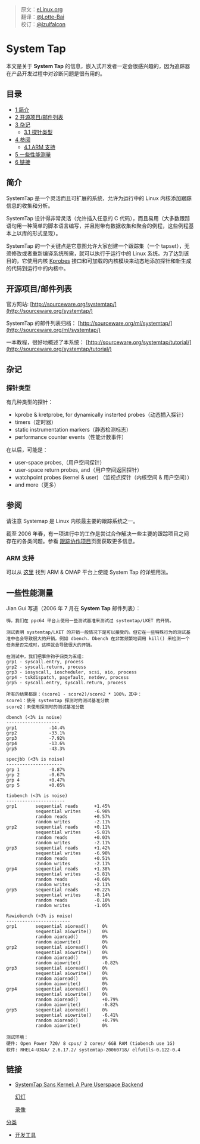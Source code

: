 > 原文：[eLinux.org](http://elinux.org/System_Tap "http://eLinux.org/Debugging_The_Linux_Kernel_Using_Gdb") <br />
> 翻译：[@Lotte-Bai](https://github.com/Lotte-Bai) <br />
> 校订：[@lzulfalcon](https://github.com/lzufalcon) <br />

# System Tap

本文是关于 **System Tap** 的信息，嵌入式开发者一定会很感兴趣的，因为追踪器在产品开发过程中对诊断问题是很有用的。
## 目录
-   [1 简介](#introduction)
-   [2 开源项目/邮件列表](#open-source-projects-mailing-lists)
-   [3 杂记](#miscellaneous-notes)
    -   [3.1 探针类型](#probe-types)
-   [4 参阅](#see-also)
    -   [4.1 ARM 支持](#arm-support)
-   [5 一些性能测量](#some-performance-measurements)
-   [6 链接](#links)

## 简介

SystemTap 是一个灵活而且可扩展的系统，允许为运行中的 Linux 内核添加跟踪信息的收集和分析。

SystemTap 设计得非常灵活（允许插入任意的 C 代码），而且易用（大多数跟踪语句用一种简单的脚本语言编写，并且附带有数据收集和聚合的例程，这些例程基本上以库的形式呈现）。

SystemTap 的一个关键点是它意图允许大家创建一个跟踪集（一个 tapset），无须修改或者重新编译系统所需，就可以执行于运行中的 Linux 系统。为了达到该目的，它使用内核 [Kprobes](http://www-users.cs.umn.edu/~boutcher/kprobes/) 接口和可加载的内核模块来动态地添加探针和新生成的代码到运行中的内核中。

## 开源项目/邮件列表

官方网站:
[http://sourceware.org/systemtap/](http://sourceware.org/systemtap/)

SystemTap 的邮件列表归档：
[http://sourceware.org/ml/systemtap/](http://sourceware.org/ml/systemtap/)

一本教程，很好地概述了本系统：
[http://sourceware.org/systemtap/tutorial/](http://sourceware.org/systemtap/tutorial/)

## 杂记

### 探针类型

有几种类型的探针：

-   kprobe & kretprobe, for dynamically insterted probes（动态插入探针）
-   timers（定时器）
-   static instrumentation markers（静态检测标志）
-   performance counter events（性能计数事件）

在以后，可能是：

-   user-space probes,（用户空间探针）
-   user-space return probes, and（用户空间返回探针）
-   watchpoint probes (kernel & user) （监视点探针（内核空间 & 用户空间））
-   and more（更多）

## 参阅

请注意 Systemap 是 Linux 内核最主要的跟踪系统之一。

截至 2006 年春，有一项进行中的工作是尝试合作解决一些主要的跟踪项目之间存在的各类问题。参看 [跟踪协作项目](http://eLinux.org/Tracing_Collaboration_Project“跟踪合作项目”)页面获取更多信息。

### ARM 支持

可以从 [这里](http://omappedia.org/wiki/Systemtap) 找到 ARM & OMAP 平台上使能 System Tap 的详细用法。

## 一些性能测量

Jian Gui 写道（2006 年 7 月在 **System Tap** 邮件列表）：

    嗨，我们在 ppc64 平台上使用一些测试基准来测试过 systemtap/LKET 的开销。

    测试表明 systemtap/LKET 的开销一般情况下是可以接受的。但它在一些特殊行为的测试基准中也会导致很大的开销。例如 dbench. Dbench 在非常频繁地调用 kill() 来检测一个任务是否完成时，这样就会导致很大的开销。

    在测试中，我们把事件钩子归类为五组:
    grp1 - syscall.entry, process
    grp2 - syscall.return, process
    grp3 - iosyscall, ioscheduler, scsi, aio, process
    grp4 - tskdispatch, pagefault, netdev, process
    grp5 - syscall.entry, syscall.return, process

    所有的结果都是：(score1 - score2)/score2 * 100%，其中：
    score1：使用 systemtap 探测时的测试基准分数
    score2：未使用探测时的测试基准分数

    dbench (<3% is noise)
    --------------------
    grp1            -14.4%
    grp2            -33.1%
    grp3            -7.92%
    grp4            -13.6%
    grp5            -43.3%

    specjbb (<3% is noise)
    ---------------------
    grp 1           -0.87%
    grp 2           -0.67%
    grp 4           +0.47%
    grp 5           +0.05%

    tiobench (<3% is noise)
    ----------------------
    grp1       sequential reads      +1.45%
               sequential writes     -6.98%
               random reads          +0.57%
               random writes         -2.11%
    grp2       sequential reads      +0.11%
               sequential writes     -5.81%
               random reads          +0.03%
               random writes         -2.11%
    grp3       sequential reads      +1.42%
               sequential writes     -6.98%
               random reads          +0.51%
               random writes         -2.11%
    grp4       sequential reads      +1.38%
               sequential writes     -5.81%
               random reads          +0.60%
               random writes         -2.11%
    grp5       sequential reads      +0.22%
               sequential writes     -8.14%
               random reads          -0.10%
               random writes         -1.05%

    Rawiobench (<3% is noise)
    ------------------------
    grp1       sequential aioread()     0%
               sequential aiowrite()    0%
               random aioread()         0%
               random aiowrite()        0%
    grp2       sequential aioread()     0%
               sequential aiowrite()    0%
               random aioread()         0%
               random aiowrite()        -0.82%
    grp3       sequential aioread()     0%
               sequential aiowrite()    0%
               random aioread()         0%
               random aiowrite()        0%
    grp4       sequential aioread()     0%
               sequential aiowrite()    0%
               random aioread()         +0.79%
               random aiowrite()        -0.82%
    grp5       sequential aioread()     0%
               sequential aiowrite()    -6.41%
               random aioread()         +0.79%
               random aiowrite()        0%

    测试环境：
    硬件: Open Power 720/ 8 cpus/ 2 cores/ 6GB RAM (tiobench use 1G)
    软件: RHEL4-U3GA/ 2.6.17.2/ systemtap-20060718/ elfutils-0.122-0.4

## 链接

-   [SystemTap Sans Kernel: A Pure Userspace Backend](https://events.linuxfoundation.org/events/collaboration-summit/stone)

    [幻灯](https://events.linuxfoundation.org/images/stories/pdf/lfcs2012_jstone.pdf)
    
    [录像](http://video.linux.com/videos/systemtap-sans-kernel-a-pure-userspace-backend)


[分类](http://eLinux.org/Special:Categories "Special:Categories")

-   [开发工具](http://eLinux.org/Category:Development_Tools "Category:Development Tools")

